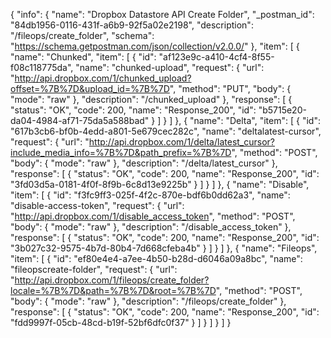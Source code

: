 {
  "info": {
    "name": "Dropbox Datastore API Create Folder",
    "_postman_id": "84db1956-0116-431f-a6b9-92f5a02e2198",
    "description": "/fileops/create_folder",
    "schema": "https://schema.getpostman.com/json/collection/v2.0.0/"
  },
  "item": [
    {
      "name": "Chunked",
      "item": [
        {
          "id": "af123e9c-a410-4cf4-8f55-f08c118775da",
          "name": "chunked-upload",
          "request": {
            "url": "http://api.dropbox.com/1/chunked_upload?offset=%7B%7D&upload_id=%7B%7D",
            "method": "PUT",
            "body": {
              "mode": "raw"
            },
            "description": "/chunked_upload"
          },
          "response": [
            {
              "status": "OK",
              "code": 200,
              "name": "Response_200",
              "id": "b5715e20-da04-4984-af71-75da5a588bad"
            }
          ]
        }
      ]
    },
    {
      "name": "Delta",
      "item": [
        {
          "id": "617b3cb6-bf0b-4edd-a801-5e679cec282c",
          "name": "deltalatest-cursor",
          "request": {
            "url": "http://api.dropbox.com/1/delta/latest_cursor?include_media_info=%7B%7D&path_prefix=%7B%7D",
            "method": "POST",
            "body": {
              "mode": "raw"
            },
            "description": "/delta/latest_cursor"
          },
          "response": [
            {
              "status": "OK",
              "code": 200,
              "name": "Response_200",
              "id": "3fd03d5a-0181-4f0f-8f9b-6c8d13e9225b"
            }
          ]
        }
      ]
    },
    {
      "name": "Disable",
      "item": [
        {
          "id": "f3fc9ff3-025f-4f2c-870e-bdf6b0dd62a3",
          "name": "disable-access-token",
          "request": {
            "url": "http://api.dropbox.com/1/disable_access_token",
            "method": "POST",
            "body": {
              "mode": "raw"
            },
            "description": "/disable_access_token"
          },
          "response": [
            {
              "status": "OK",
              "code": 200,
              "name": "Response_200",
              "id": "3b027c32-9575-4b7d-80b4-7d668cfeba4b"
            }
          ]
        }
      ]
    },
    {
      "name": "Fileops",
      "item": [
        {
          "id": "ef80e4e4-a7ee-4b50-b28d-d6046a09a8bc",
          "name": "fileopscreate-folder",
          "request": {
            "url": "http://api.dropbox.com/1/fileops/create_folder?locale=%7B%7D&path=%7B%7D&root=%7B%7D",
            "method": "POST",
            "body": {
              "mode": "raw"
            },
            "description": "/fileops/create_folder"
          },
          "response": [
            {
              "status": "OK",
              "code": 200,
              "name": "Response_200",
              "id": "fdd9997f-05cb-48cd-b19f-52bf6dfc0f37"
            }
          ]
        }
      ]
    }
  ]
}